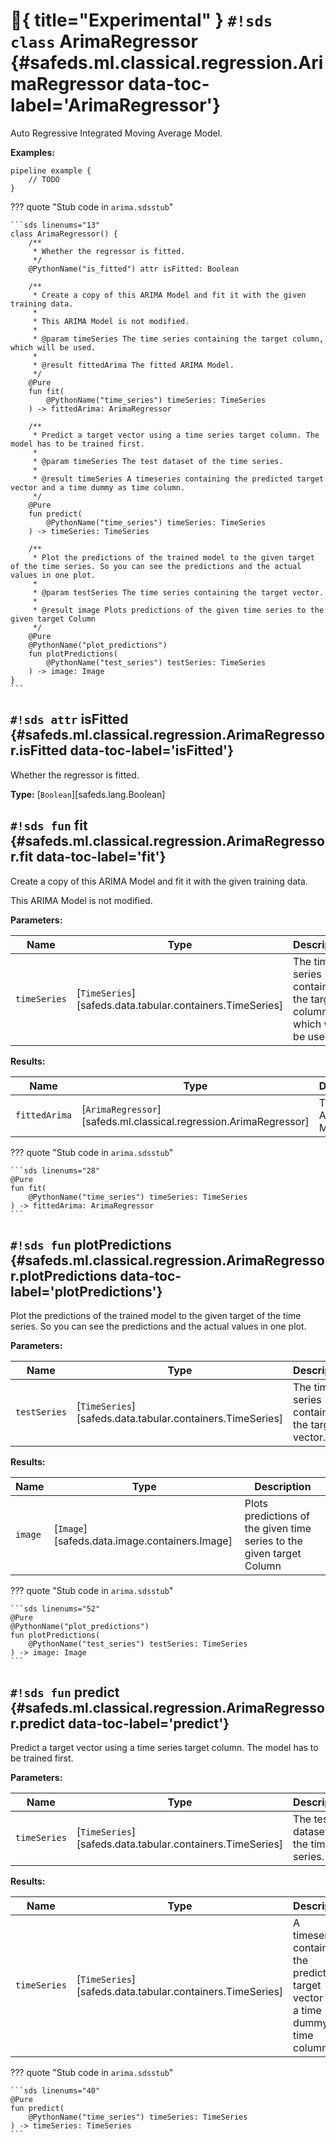 # :test_tube:{ title="Experimental" } `#!sds class` ArimaRegressor {#safeds.ml.classical.regression.ArimaRegressor data-toc-label='ArimaRegressor'}

Auto Regressive Integrated Moving Average Model.

**Examples:**

```sds
pipeline example {
    // TODO
}
```

??? quote "Stub code in `arima.sdsstub`"

    ```sds linenums="13"
    class ArimaRegressor() {
        /**
         * Whether the regressor is fitted.
         */
        @PythonName("is_fitted") attr isFitted: Boolean

        /**
         * Create a copy of this ARIMA Model and fit it with the given training data.
         *
         * This ARIMA Model is not modified.
         *
         * @param timeSeries The time series containing the target column, which will be used.
         *
         * @result fittedArima The fitted ARIMA Model.
         */
        @Pure
        fun fit(
            @PythonName("time_series") timeSeries: TimeSeries
        ) -> fittedArima: ArimaRegressor

        /**
         * Predict a target vector using a time series target column. The model has to be trained first.
         *
         * @param timeSeries The test dataset of the time series.
         *
         * @result timeSeries A timeseries containing the predicted target vector and a time dummy as time column.
         */
        @Pure
        fun predict(
            @PythonName("time_series") timeSeries: TimeSeries
        ) -> timeSeries: TimeSeries

        /**
         * Plot the predictions of the trained model to the given target of the time series. So you can see the predictions and the actual values in one plot.
         *
         * @param testSeries The time series containing the target vector.
         *
         * @result image Plots predictions of the given time series to the given target Column
         */
        @Pure
        @PythonName("plot_predictions")
        fun plotPredictions(
            @PythonName("test_series") testSeries: TimeSeries
        ) -> image: Image
    }
    ```

## `#!sds attr` isFitted {#safeds.ml.classical.regression.ArimaRegressor.isFitted data-toc-label='isFitted'}

Whether the regressor is fitted.

**Type:** [`Boolean`][safeds.lang.Boolean]

## `#!sds fun` fit {#safeds.ml.classical.regression.ArimaRegressor.fit data-toc-label='fit'}

Create a copy of this ARIMA Model and fit it with the given training data.

This ARIMA Model is not modified.

**Parameters:**

| Name | Type | Description | Default |
|------|------|-------------|---------|
| `timeSeries` | [`TimeSeries`][safeds.data.tabular.containers.TimeSeries] | The time series containing the target column, which will be used. | - |

**Results:**

| Name | Type | Description |
|------|------|-------------|
| `fittedArima` | [`ArimaRegressor`][safeds.ml.classical.regression.ArimaRegressor] | The fitted ARIMA Model. |

??? quote "Stub code in `arima.sdsstub`"

    ```sds linenums="28"
    @Pure
    fun fit(
        @PythonName("time_series") timeSeries: TimeSeries
    ) -> fittedArima: ArimaRegressor
    ```

## `#!sds fun` plotPredictions {#safeds.ml.classical.regression.ArimaRegressor.plotPredictions data-toc-label='plotPredictions'}

Plot the predictions of the trained model to the given target of the time series. So you can see the predictions and the actual values in one plot.

**Parameters:**

| Name | Type | Description | Default |
|------|------|-------------|---------|
| `testSeries` | [`TimeSeries`][safeds.data.tabular.containers.TimeSeries] | The time series containing the target vector. | - |

**Results:**

| Name | Type | Description |
|------|------|-------------|
| `image` | [`Image`][safeds.data.image.containers.Image] | Plots predictions of the given time series to the given target Column |

??? quote "Stub code in `arima.sdsstub`"

    ```sds linenums="52"
    @Pure
    @PythonName("plot_predictions")
    fun plotPredictions(
        @PythonName("test_series") testSeries: TimeSeries
    ) -> image: Image
    ```

## `#!sds fun` predict {#safeds.ml.classical.regression.ArimaRegressor.predict data-toc-label='predict'}

Predict a target vector using a time series target column. The model has to be trained first.

**Parameters:**

| Name | Type | Description | Default |
|------|------|-------------|---------|
| `timeSeries` | [`TimeSeries`][safeds.data.tabular.containers.TimeSeries] | The test dataset of the time series. | - |

**Results:**

| Name | Type | Description |
|------|------|-------------|
| `timeSeries` | [`TimeSeries`][safeds.data.tabular.containers.TimeSeries] | A timeseries containing the predicted target vector and a time dummy as time column. |

??? quote "Stub code in `arima.sdsstub`"

    ```sds linenums="40"
    @Pure
    fun predict(
        @PythonName("time_series") timeSeries: TimeSeries
    ) -> timeSeries: TimeSeries
    ```
